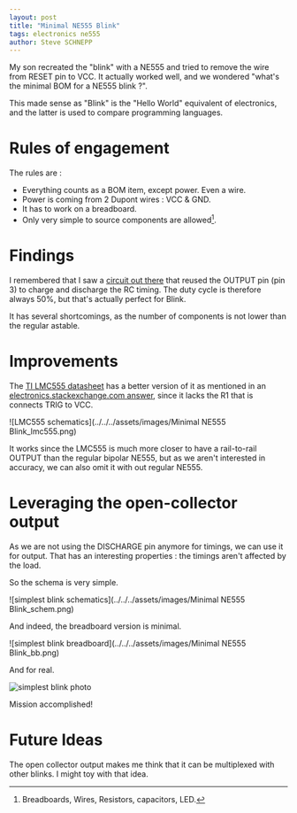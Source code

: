 ```yaml
---
layout: post
title: "Minimal NE555 Blink"
tags: electronics ne555
author: Steve SCHNEPP
---
```


My son recreated the "blink" with a NE555 and tried to remove the wire from
RESET pin to VCC.  It actually worked well, and we wondered "what's the minimal
BOM for a NE555 blink ?".

This made sense as "Blink" is the "Hello World" equivalent of
electronics, and the latter is used to compare programming languages.

<!-- -->

# Rules of engagement

The rules are :

* Everything counts as a BOM item, except power. Even a wire.
* Power is coming from 2 Dupont wires : VCC & GND.
* It has to work on a breadboard.
* Only very simple to source components are allowed[^1].

# Findings

I remembered that I saw a [circuit out there](https://www.electronics-tutorials.ws/waveforms/555_oscillator.html)
that reused the OUTPUT pin (pin 3) to charge and discharge the RC timing. The
duty cycle is therefore always 50%, but that's actually perfect for Blink.

It has several shortcomings, as the number of components is not lower than the
regular astable.

# Improvements

The [TI LMC555 datasheet](http://www.ti.com/lit/ds/symlink/lmc555.pdf) has a
better version of it as mentioned in an [electronics.stackexchange.com
answer](https://electronics.stackexchange.com/a/485461), since it lacks the R1
that is connects TRIG to VCC.

![LMC555 schematics](../../../assets/images/Minimal NE555 Blink_lmc555.png)

It works since the LMC555 is much more closer to have a rail-to-rail OUTPUT
than the regular bipolar NE555, but as we aren't interested in accuracy, we can
also omit it with out regular NE555.

# Leveraging the open-collector output

As we are not using the DISCHARGE pin anymore for timings, we can use it for
output. That has an interesting properties : the timings aren't affected by the
load.

So the schema is very simple.

![simplest blink schematics](../../../assets/images/Minimal NE555 Blink_schem.png)

And indeed, the breadboard version is minimal.


![simplest blink breadboard](../../../assets/images/Minimal NE555 Blink_bb.png)

And for real.

![simplest blink photo](../../../assets/images/IMG_20220122_195549986.jpg)

Mission accomplished!

# Future Ideas

The open collector output makes me think that it can be multiplexed with other blinks. I might toy with that idea.

[^1]: Breadboards, Wires, Resistors, capacitors, LED.
